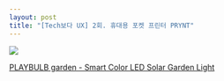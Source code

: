 ```yaml
---
layout: post
title: "[Tech보다 UX] 2회. 휴대용 포켓 프린터 PRYNT"
---
```


<img class="alignnone size-full wp-image-58" src="https://raw.githubusercontent.com/midaeng/articles/gh-pages/images/blog/playbulb_garden.png"/>  

[PLAYBULB garden - Smart Color LED Solar Garden Light](https://www.kickstarter.com/projects/mipowusa/playbulb-garden-smart-color-led-solar-garden-light/)

